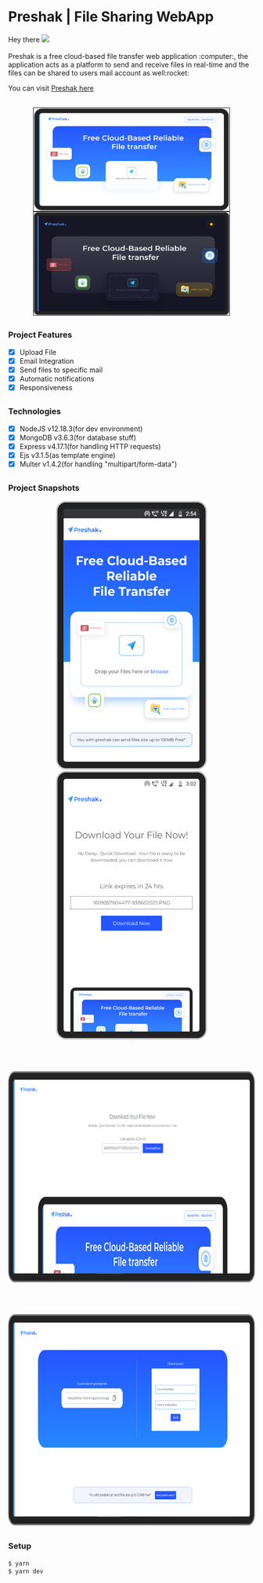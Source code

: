 <h1>Preshak | File Sharing WebApp</h1>
<p>Hey there <img src="https://media.giphy.com/media/hvRJCLFzcasrR4ia7z/giphy.gif" width="25px"><br/><br/>Preshak is a free cloud-based file transfer web application :computer:, the application acts as a platform to send and receive files in real-time and the files can be shared to users mail account as well:rocket:</p> You can visit <a href="https://preshak-filesharingapp.herokuapp.com/">Preshak here</a><br/><br/>
<p align="center">
<img src="https://github.com/SanjeevYadavcr7/Preshak-FileSharing/blob/main/UI-Preshak.png" width="400px" height="210px" align="center" style="border:1px solid" alt="Godam">
<img src="https://github.com/SanjeevYadavcr7/Preshak-FileSharing/blob/main/darkMode.png" width="400px" height="210px" align="center" style="border:1px solid" alt="Godam"></p>

## <h3> Project Features </h3>
- [x] Upload File <br/>
- [x] Email Integration <br/>
- [x] Send files to specific mail <br/>
- [x] Automatic notifications<br/>
- [x] Responsiveness <br/>

## <h3> Technologies </h3>
- [x] NodeJS v12.18.3(for dev environment) <br/>
- [x] MongoDB v3.6.3(for database stuff) <br/>
- [x] Express v4.17.1(for handling HTTP requests) <br/>
- [x] Ejs v3.1.5(as template engine)<br/>
- [x] Multer v1.4.2(for handling "multipart/form-data") <br/>

## <h3>Project Snapshots</h3>
<p align="center">
<img src="https://github.com/SanjeevYadavcr7/Preshak-FileSharing/blob/main/mobile-preshak3.png" width="308px" height="547px" hspace="40">
<img src="https://github.com/SanjeevYadavcr7/Preshak-FileSharing/blob/main/mobile-preshak2.png" width="308px" height="547px" hspace="40"> 
</p>
<br/>
<br/>
<p align="center"><img src="https://github.com/SanjeevYadavcr7/Preshak-FileSharing/blob/main/desktop-preshak.png" width="800px" height="430px"></p>
<br/>
<br/>
<p align="center"><img src="https://github.com/SanjeevYadavcr7/Preshak-FileSharing/blob/main/desktop-mail1.png" width="800px" height="430px"></p>

## <h3>Setup</h3>
```
$ yarn
$ yarn dev
```

